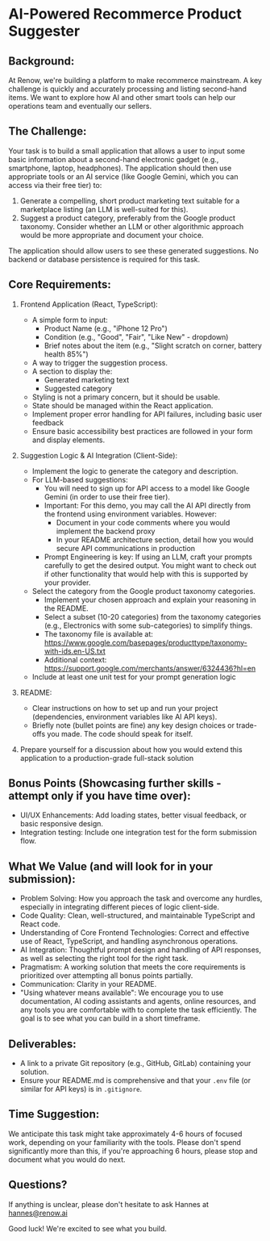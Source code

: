 # AI-Powered Recommerce Product Suggester

## Background:

At Renow, we're building a platform to make recommerce mainstream. A key challenge is quickly and accurately processing and listing second-hand items. We want to explore how AI and other smart tools can help our operations team and eventually our sellers.

## The Challenge:

Your task is to build a small application that allows a user to input some basic information about a second-hand electronic gadget (e.g., smartphone, laptop, headphones). The application should then use appropriate tools or an AI service (like Google Gemini, which you can access via their free tier) to:

1.  Generate a compelling, short product marketing text suitable for a marketplace listing (an LLM is well-suited for this).
2.  Suggest a product category, preferably from the Google product taxonomy. Consider whether an LLM or other algorithmic approach would be more appropriate and document your choice.

The application should allow users to see these generated suggestions. No backend or database persistence is required for this task.

## Core Requirements:

1.  Frontend Application (React, TypeScript):
    * A simple form to input:
        * Product Name (e.g., "iPhone 12 Pro")
        * Condition (e.g., "Good", "Fair", "Like New" - dropdown)
        * Brief notes about the item (e.g., "Slight scratch on corner, battery health 85%")
    * A way to trigger the suggestion process.
    * A section to display the:
        * Generated marketing text
        * Suggested category
    * Styling is not a primary concern, but it should be usable.
    * State should be managed within the React application.
    * Implement proper error handling for API failures, including basic user feedback
    * Ensure basic accessibility best practices are followed in your form and display elements.

2.  Suggestion Logic & AI Integration (Client-Side):
    * Implement the logic to generate the category and description.
    * For LLM-based suggestions:
        * You will need to sign up for API access to a model like Google Gemini (in order to use their free tier).
        * Important: For this demo, you may call the AI API directly from the frontend using environment variables. However:
            * Document in your code comments where you would implement the backend proxy
            * In your README architecture section, detail how you would secure API communications in production
        * Prompt Engineering is key: If using an LLM, craft your prompts carefully to get the desired output. You might want to check out if other functionality that would help with this is supported by your provider.
    * Select the category from the Google product taxonomy categories.
        * Implement your chosen approach and explain your reasoning in the README.
        * Select a subset (10-20 categories) from the taxonomy categories (e.g., Electronics with some sub-categories) to simplify things.
        * The taxonomy file is available at: https://www.google.com/basepages/producttype/taxonomy-with-ids.en-US.txt
        * Additional context: https://support.google.com/merchants/answer/6324436?hl=en
    * Include at least one unit test for your prompt generation logic

3.  README:
    * Clear instructions on how to set up and run your project (dependencies, environment variables like AI API keys).
    * Briefly note (bullet points are fine) any key design choices or trade-offs you made. The code should speak for itself.

4. Prepare yourself for a discussion about how you would extend this application to a production-grade full-stack solution

## Bonus Points (Showcasing further skills - attempt only if you have time over):

* UI/UX Enhancements: Add loading states, better visual feedback, or basic responsive design.
* Integration testing: Include one integration test for the form submission flow.

## What We Value (and will look for in your submission):

* Problem Solving: How you approach the task and overcome any hurdles, especially in integrating different pieces of logic client-side.
* Code Quality: Clean, well-structured, and maintainable TypeScript and React code.
* Understanding of Core Frontend Technologies: Correct and effective use of React, TypeScript, and handling asynchronous operations.
* AI Integration: Thoughtful prompt design and handling of API responses, as well as selecting the right tool for the right task.
* Pragmatism: A working solution that meets the core requirements is prioritized over attempting all bonus points partially.
* Communication: Clarity in your README.
* "Using whatever means available": We encourage you to use documentation, AI coding assistants and agents, online resources, and any tools you are comfortable with to complete the task efficiently. The goal is to see what you can build in a short timeframe.

## Deliverables:

* A link to a private Git repository (e.g., GitHub, GitLab) containing your solution.
* Ensure your README.md is comprehensive and that your `.env` file (or similar for API keys) is in `.gitignore`.

## Time Suggestion:

We anticipate this task might take approximately 4-6 hours of focused work, depending on your familiarity with the tools. Please don't spend significantly more than this, if you're approaching 6 hours, please stop and document what you would do next.

## Questions?

If anything is unclear, please don't hesitate to ask Hannes at hannes@renow.ai

Good luck! We're excited to see what you build.